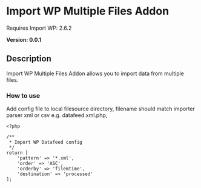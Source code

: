 # Import WP Multiple Files Addon

Requires Import WP: 2.6.2

**Version: 0.0.1**

## Description

Import WP Multiple Files Addon allows you to import data from multiple files.

### How to use

Add config file to local filesource directory, filename should match importer parser xml or csv e.g. datafeed.xml.php,

```
<?php

/**
 * Import WP Datafeed config
 */
return [
    'pattern' => '*.xml',
    'order' => 'ASC',
    'orderby' => 'filemtime',
    'destination' => 'processed'
];

```
